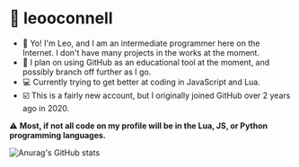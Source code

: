 # 🌆 leooconnell
- 👋 Yo! I'm Leo, and I am an intermediate programmer here on the Internet. I don't have many projects in the works at the moment.
- 📝 I plan on using GitHub as an educational tool at the moment, and possibly branch off further as I go.
- 💻 Currently trying to get better at coding in JavaScript and Lua.
- ☑️ This is a fairly new account, but I originally joined GitHub over 2 years ago in 2020.

⚠️ **Most, if not all code on my profile will be in the Lua, JS, or Python programming languages.**

![Anurag's GitHub stats](https://github-readme-stats.vercel.app/api?username=leooconnell&show_icons=true&theme=radical)
